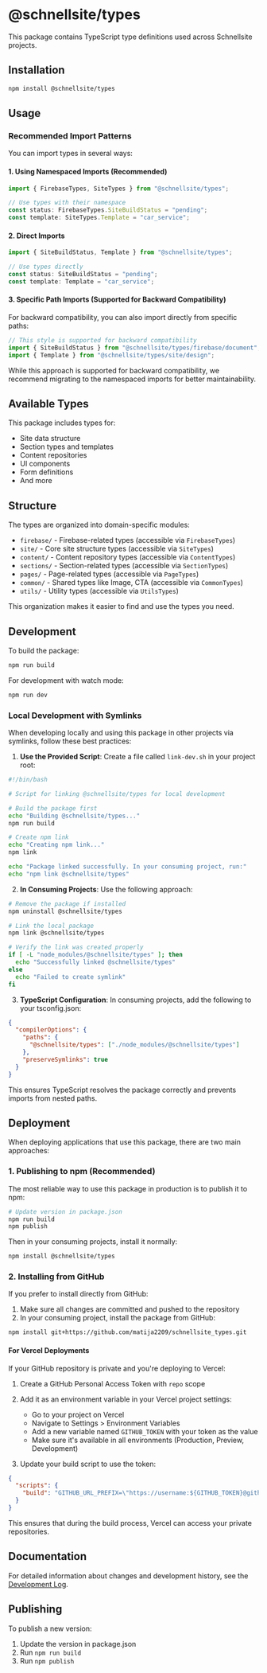 # @schnellsite/types

This package contains TypeScript type definitions used across Schnellsite projects.

## Installation

```bash
npm install @schnellsite/types
```

## Usage

### Recommended Import Patterns

You can import types in several ways:

#### 1. Using Namespaced Imports (Recommended)

```typescript
import { FirebaseTypes, SiteTypes } from "@schnellsite/types";

// Use types with their namespace
const status: FirebaseTypes.SiteBuildStatus = "pending";
const template: SiteTypes.Template = "car_service";
```

#### 2. Direct Imports

```typescript
import { SiteBuildStatus, Template } from "@schnellsite/types";

// Use types directly
const status: SiteBuildStatus = "pending";
const template: Template = "car_service";
```

#### 3. Specific Path Imports (Supported for Backward Compatibility)

For backward compatibility, you can also import directly from specific paths:

```typescript
// This style is supported for backward compatibility
import { SiteBuildStatus } from "@schnellsite/types/firebase/document";
import { Template } from "@schnellsite/types/site/design";
```

While this approach is supported for backward compatibility, we recommend migrating to the namespaced imports for better maintainability.

## Available Types

This package includes types for:

- Site data structure
- Section types and templates
- Content repositories
- UI components
- Form definitions
- And more

## Structure

The types are organized into domain-specific modules:

- `firebase/` - Firebase-related types (accessible via `FirebaseTypes`)
- `site/` - Core site structure types (accessible via `SiteTypes`)
- `content/` - Content repository types (accessible via `ContentTypes`)
- `sections/` - Section-related types (accessible via `SectionTypes`)
- `pages/` - Page-related types (accessible via `PageTypes`)
- `common/` - Shared types like Image, CTA (accessible via `CommonTypes`)
- `utils/` - Utility types (accessible via `UtilsTypes`)

This organization makes it easier to find and use the types you need.

## Development

To build the package:

```bash
npm run build
```

For development with watch mode:

```bash
npm run dev
```

### Local Development with Symlinks

When developing locally and using this package in other projects via symlinks, follow these best practices:

1. **Use the Provided Script**: Create a file called `link-dev.sh` in your project root:

```bash
#!/bin/bash

# Script for linking @schnellsite/types for local development

# Build the package first
echo "Building @schnellsite/types..."
npm run build

# Create npm link
echo "Creating npm link..."
npm link

echo "Package linked successfully. In your consuming project, run:"
echo "npm link @schnellsite/types"
```

2. **In Consuming Projects**: Use the following approach:

```bash
# Remove the package if installed
npm uninstall @schnellsite/types

# Link the local package
npm link @schnellsite/types

# Verify the link was created properly
if [ -L "node_modules/@schnellsite/types" ]; then
  echo "Successfully linked @schnellsite/types"
else
  echo "Failed to create symlink"
fi
```

3. **TypeScript Configuration**: In consuming projects, add the following to your tsconfig.json:

```json
{
  "compilerOptions": {
    "paths": {
      "@schnellsite/types": ["./node_modules/@schnellsite/types"]
    },
    "preserveSymlinks": true
  }
}
```

This ensures TypeScript resolves the package correctly and prevents imports from nested paths.

## Deployment

When deploying applications that use this package, there are two main approaches:

### 1. Publishing to npm (Recommended)

The most reliable way to use this package in production is to publish it to npm:

```bash
# Update version in package.json
npm run build
npm publish
```

Then in your consuming projects, install it normally:

```bash
npm install @schnellsite/types
```

### 2. Installing from GitHub

If you prefer to install directly from GitHub:

1. Make sure all changes are committed and pushed to the repository
2. In your consuming project, install the package from GitHub:

```bash
npm install git+https://github.com/matija2209/schnellsite_types.git
```

#### For Vercel Deployments

If your GitHub repository is private and you're deploying to Vercel:

1. Create a GitHub Personal Access Token with `repo` scope
2. Add it as an environment variable in your Vercel project settings:
   - Go to your project on Vercel
   - Navigate to Settings > Environment Variables
   - Add a new variable named `GITHUB_TOKEN` with your token as the value
   - Make sure it's available in all environments (Production, Preview, Development)

3. Update your build script to use the token:

```json
{
  "scripts": {
    "build": "GITHUB_URL_PREFIX=\"https://username:${GITHUB_TOKEN}@github.com/username\" npm install && next build"
  }
}
```

This ensures that during the build process, Vercel can access your private repositories.

## Documentation

For detailed information about changes and development history, see the [Development Log](./docs/DEVLOG.md).

## Publishing

To publish a new version:

1. Update the version in package.json
2. Run `npm run build`
3. Run `npm publish`
